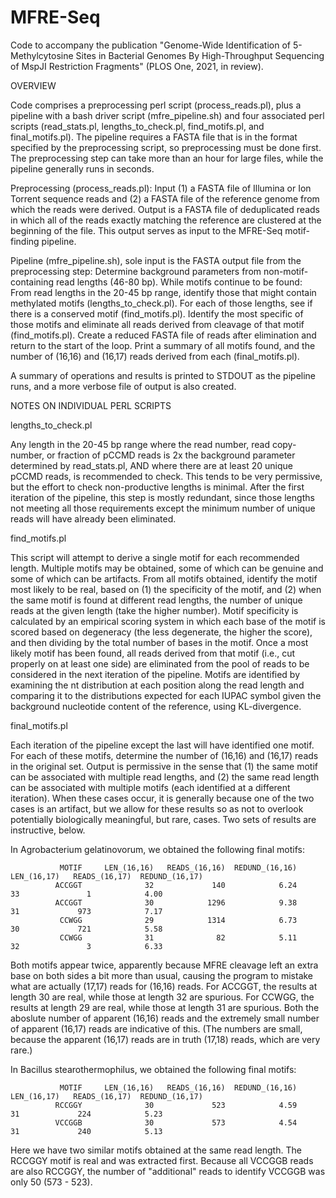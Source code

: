 # MFRE-Seq
Code to accompany the publication "Genome-Wide Identification of 5-Methylcytosine Sites in Bacterial Genomes By High-Throughput Sequencing of MspJI Restriction Fragments" (PLOS One, 2021, in review).

OVERVIEW

Code comprises a preprocessing perl script (process_reads.pl), plus a pipeline with a bash driver script (mfre_pipeline.sh) and four associated perl scripts (read_stats.pl, lengths_to_check.pl, find_motifs.pl, and final_motifs.pl).  The pipeline requires a FASTA file that is in the format specified by the preprocessing script, so preprocessing must be done first.  The preprocessing step can take more than an hour for large files, while the pipeline generally runs in seconds.

Preprocessing (process_reads.pl):
  Input (1) a FASTA file of Illumina or Ion Torrent sequence reads and (2) a FASTA file of the reference genome from which the reads were derived.
  Output is a FASTA file of deduplicated reads in which all of the reads exactly matching the reference are clustered at the beginning of the file.
  This output serves as input to the MFRE-Seq motif-finding pipeline.

Pipeline (mfre_pipeline.sh), sole input is the FASTA output file from the preprocessing step:
  Determine background parameters from non-motif-containing read lengths (46-80 bp).
  While motifs continue to be found:
    From read lengths in the 20-45 bp range, identify those that might contain methylated motifs (lengths_to_check.pl).
    For each of those lengths, see if there is a conserved motif (find_motifs.pl).
    Identify the most specific of those motifs and eliminate all reads derived from cleavage of that motif (find_motifs.pl).
    Create a reduced FASTA file of reads after elimination and return to the start of the loop.
  Print a summary of all motifs found, and the number of (16,16) and (16,17) reads derived from each (final_motifs.pl).

A summary of operations and results is printed to STDOUT as the pipeline runs, and a more verbose file of output is also created.

NOTES ON INDIVIDUAL PERL SCRIPTS

lengths_to_check.pl

Any length in the 20-45 bp range where the read number, read copy-number, or fraction of pCCMD reads is 2x the background parameter determined by read_stats.pl, AND where there are at least 20 unique pCCMD reads, is recommended to check.  This tends to be very permissive, but the effort to check non-productive lengths is minimal.
After the first iteration of the pipeline, this step is mostly redundant, since those lengths not meeting all those requirements except the minimum number of unique reads will have already been eliminated.

find_motifs.pl

This script will attempt to derive a single motif for each recommended length.
Multiple motifs may be obtained, some of which can be genuine and some of which can be artifacts.
From all motifs obtained, identify the motif most likely to be real, based on (1) the specificity of the motif, and (2) when the same motif is found at different read lengths, the number of unique reads at the given length (take the higher number).
Motif specificity is calculated by an empirical scoring system in which each base of the motif is scored based on degeneracy (the less degenerate, the higher the score), and then dividing by the total number of bases in the motif.
Once a most likely motif has been found, all reads derived from that motif (i.e., cut properly on at least one side) are eliminated from the pool of reads to be considered in the next iteration of the pipeline.
Motifs are identified by examining the nt distribution at each position along the read length and comparing it to the distributions expected for each IUPAC symbol given the background nucleotide content of the reference, using KL-divergence.

final_motifs.pl

Each iteration of the pipeline except the last will have identified one motif.  For each of these motifs, determine the number of (16,16) and (16,17) reads in the original set.
Output is permissive in the sense that (1) the same motif can be associated with multiple read lengths, and (2) the same read length can be associated with multiple motifs (each identified at a different iteration).  When these cases occur, it is generally because one of the two cases is an artifact, but we allow for these results so as not to overlook potentially biologically meaningful, but rare, cases.
Two sets of results are instructive, below.

In Agrobacterium gelatinovorum, we obtained the following final motifs:

               MOTIF     LEN_(16,16)   READS_(16,16)  REDUND_(16,16)     LEN_(16,17)   READS_(16,17)  REDUND_(16,17)
              ACCGGT              32             140            6.24              33               1            4.00
              ACCGGT              30            1296            9.38              31             973            7.17
               CCWGG              29            1314            6.73              30             721            5.58
               CCWGG              31              82            5.11              32               3            6.33
               
Both motifs appear twice, apparently because MFRE cleavage left an extra base on both sides a bit more than usual, causing the program to mistake what are actually (17,17) reads for (16,16) reads.  For ACCGGT, the results at length 30 are real, while those at length 32 are spurious.  For CCWGG, the results at length 29 are real, while those at length 31 are spurious.  Both the aboslute number of apparent (16,16) reads and the extremely small number of apparent (16,17) reads are indicative of this.  (The numbers are small, because the apparent (16,17) reads are in truth (17,18) reads, which are very rare.)

In Bacillus stearothermophilus, we obtained the following final motifs:

               MOTIF     LEN_(16,16)   READS_(16,16)  REDUND_(16,16)     LEN_(16,17)   READS_(16,17)  REDUND_(16,17)
              RCCGGY              30             523            4.59              31             224            5.23
              VCCGGB              30             573            4.54              31             240            5.13

Here we have two similar motifs obtained at the same read length.  The RCCGGY motif is real and was extracted first.  Because all VCCGGB reads are also RCCGGY, the number of "additional" reads to identify VCCGGB was only 50 (573 - 523).

